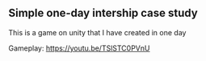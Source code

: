 ## Simple one-day intership case study

This is a game on unity that I have created in one day

Gameplay:
  https://youtu.be/TSlSTC0PVnU
